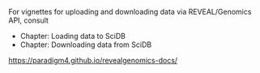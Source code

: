 For vignettes for uploading and downloading data via REVEAL/Genomics API, consult

- Chapter: Loading data to SciDB
- Chapter: Downloading data from SciDB

https://paradigm4.github.io/revealgenomics-docs/


